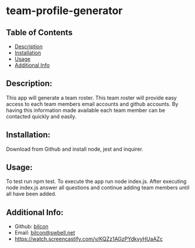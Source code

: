 # team-profile-generator

  ## Table of Contents 
  - [Description](#description)
  - [Installation](#installation)
  - [Usage](#usage)
  - [Additional Info](#additional-info)

  ## Description:
  This app will generate a team roster.  This team roster will provide easy access to each team members email accounts and github accounts.  By having this information made available each team member can be contacted quickly and easily.

  ## Installation:
  Download from Github and install node, jest and inquirer.

  ## Usage:
  To test run npm test.  To execute the app run node index.js.  After executing node index.js answer all questions and continue adding team members until all have been added.


  ## Additional Info:
  - Github: [bilcon](https://github.com/bilcon/team-profile-generator)
  - Email: bilcon@swbell.net
  - https://watch.screencastify.com/v/KQZz1AGzPYdkvyHUaAZc
  